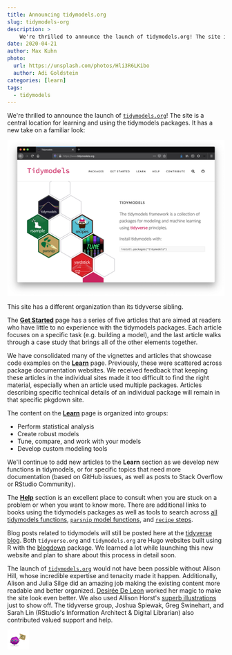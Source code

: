 ```yaml
---
title: Announcing tidymodels.org
slug: tidymodels-org
description: >
    We're thrilled to announce the launch of tidymodels.org! The site is a central location for learning and using the tidymodels packages. 
date: 2020-04-21
author: Max Kuhn
photo:
  url: https://unsplash.com/photos/Hli3R6LKibo
  author: Adi Goldstein
categories: [learn]
tags:
  - tidymodels
---
```




We're thrilled to announce the launch of [`tidymodels.org`](https://www.tidymodels.org)! The site is a central location for learning and using the tidymodels packages. It has a new take on a familiar look:

![](tidymodels-front-page.png)

This site has a different organization than its tidyverse sibling. 

The [**Get Started**](https://www.tidymodels.org/start/) page has a series of five articles that are aimed at readers who have little to no experience with the tidymodels packages. Each article focuses on a specific task (e.g. building a model), and the last article walks through a case study that brings all of the other elements together. 

We have consolidated many of the vignettes and articles that showcase code examples on the [**Learn**](https://www.tidymodels.org/learn/) page. Previously, these were scattered across package documentation websites. We received feedback that keeping these articles in the individual sites made it too difficult to find the right material, especially when an article used multiple packages. Articles describing specific technical details of an individual package will remain in that specific pkgdown site. 

The content on the [**Learn**](https://www.tidymodels.org/learn/) page is organized into groups: 

 * Perform statistical analysis
 * Create robust models
 * Tune, compare, and work with your models
 * Develop custom modeling tools

We'll continue to add new articles to the **Learn** section as we develop new functions in tidymodels, or for specific topics that need more documentation (based on GitHub issues, as well as posts to Stack Overflow or RStudio Community). 

The [**Help**](https://www.tidymodels.org/help/) section is an excellent place to consult when you are stuck on a problem or when you want to know more. There are additional links to books using the tidymodels packages as well as tools to search across [all tidymodels functions](https://www.tidymodels.org/find/), [`parsnip` model functions](https://www.tidymodels.org/find/parsnip/), and [`recipe` steps](https://www.tidymodels.org/find/recipes/). 

Blog posts related to tidymodels will still be posted here at the [tidyverse blog](https://www.tidyverse.org/blog/). Both `tidyverse.org` and `tidymodels.org` are Hugo websites built using R with the [blogdown](https://bookdown.org/yihui/blogdown/) package. We learned a lot while launching this new website and plan to share about this process in detail soon.

The launch of [`tidymodels.org`](https://www.tidymodels.org) would not have been possible without Alison Hill, whose incredible expertise and tenacity made it happen. Additionally, Alison and Julia Silge did an amazing job making the existing content more readable and better organized. [Desirée De Leon](https://desiree.rbind.io/) worked her magic to make the site look even better. We also used Allison Horst's [superb illustrations](https://github.com/allisonhorst/stats-illustrations) just to show off. The tidyverse group, Joshua Spiewak, Greg Swinehart, and Sarah Lin (RStudio's Information Architect & Digital Librarian) also contributed valued support and help.

![](parsnip-flagger.png)
 
